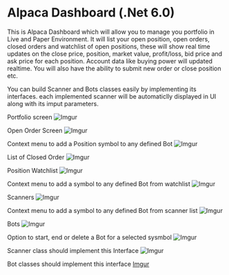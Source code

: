 ﻿# Alpaca Dashboard (.Net 6.0)

This is Alpaca Dashboard which will allow you to manage you portfolio in Live and Paper Environment. It will list your open position, open orders, closed orders and watchlist of open positions, these will show real time updates on the close price, position, market value, profit/loss, bid price and ask price for each position.
Account data like buying power will updated realtime. You will also have the ability to submit new order or close position etc.

You can build Scanner and Bots classes easily by implementing its interfaces. each implemented scanner will be automaticlly displayed in UI along with its imput parameters.

Portfolio screen
![Imgur](https://i.imgur.com/y3wP9d4.png)

Open Order Screen
![Imgur](https://i.imgur.com/ZP09z3B.png)

Context menu to add a Position symbol to any defined Bot
![Imgur](https://i.imgur.com/KQvGIRi.png)


List of Closed Order
![Imgur](https://i.imgur.com/KCeNEk8.png)

Position Watchlist
![Imgur](https://i.imgur.com/XXvzkRg.png)

Context menu to add a symbol to any defined Bot from watchlist
![Imgur](https://i.imgur.com/coNxk4v.png)

Scanners
![Imgur](https://i.imgur.com/5cdraN1.png)

Context menu to add a symbol to any defined Bot from scanner list
![Imgur](https://i.imgur.com/6VXCOa0.png)

Bots
![Imgur](https://i.imgur.com/L1HRD59.png)

Option to start, end or delete a Bot for a selected sysmbol
![Imgur](https://i.imgur.com/CKCOqAq.png)

Scanner class should implement this Interface
![Imgur](https://i.imgur.com/Peouweo.png)

Bot classes should implement this interface
[Imgur](https://i.imgur.com/HMxY7j7.png)
